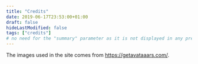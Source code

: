 ```yaml
---
title: "Credits"
date: 2019-06-17T23:53:00+01:00
draft: false
hideLastModified: false
tags: ["credits"]
# no need for the "summary" parameter as it is not displayed in any previews
---
```


The images used in the site comes from https://getavataaars.com/.
